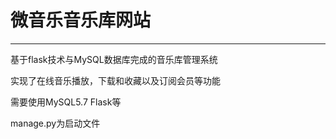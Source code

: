 # 微音乐音乐库网站
----
基于flask技术与MySQL数据库完成的音乐库管理系统

实现了在线音乐播放，下载和收藏以及订阅会员等功能

需要使用MySQL5.7 Flask等

manage.py为启动文件

